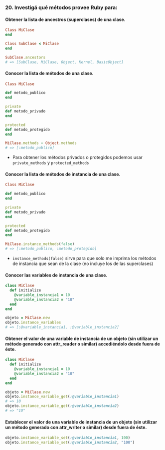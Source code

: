 ### 20. Investigá qué métodos provee Ruby para:
#### Obtener la lista de ancestros (superclases) de una clase.
```ruby
Class MiClase
end

Class SubClase < MiClase
end

SubClase.ancestors
# => [SubClase, MiClase, Object, Kernel, BasicObject]
```
#### Conocer la lista de métodos de una clase.
```ruby
Class MiClase

def metodo_publico
end

private
def metodo_privado
end

protected
def metodo_protegido
end

MiClase.methods - Object.methods
# => [:metodo_publico]
```
- Para obtener los métodos privados o protegidos podemos usar `private_methods` y `protected_methods`
#### Conocer la lista de métodos de instancia de una clase.
```ruby
Class MiClase

def metodo_publico
end

private
def metodo_privado
end

protected
def metodo_protegido
end

MiClase.instance_methods(false)
# => [:metodo_publico, :metodo_protegido]
```
- `instance_methods(false)` sirve para que solo me imprima los métodos de instancia que sean de la clase (no incluye los de las superclases)
#### Conocer las variables de instancia de una clase.
```ruby
class MiClase
  def initialize
    @variable_instancia1 = 10
    @variable_instancia2 = "10"
  end
end

objeto = MiClase.new
objeto.instance_variables
# => [:@variable_instancia1, :@variable_instancia2]
```
#### Obtener el valor de una variable de instancia de un objeto (sin utilizar un método generado con attr_reader o similar) accediéndolo desde fuera de éste.
```ruby
class MiClase
  def initialize
    @variable_instancia1 = 10
    @variable_instancia2 = "10"
  end
end

objeto = MiClase.new
objeto.instance_variable_get(:@variable_instancia1)
# => 10
objeto.instance_variable_get(:@variable_instancia2)
# => "10"
```
#### Establecer el valor de una variable de instancia de un objeto (sin utilizar un método generado con attr_writer o similar) desde fuera de éste.
```ruby
objeto.instance_variable_set(:@variable_instancia1, 100)
objeto.instance_variable_set(:@variable_instancia2, "100")
```